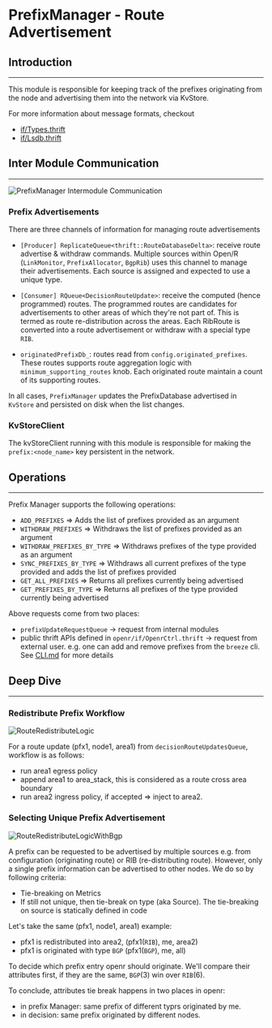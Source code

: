 # PrefixManager - Route Advertisement

## Introduction

---

This module is responsible for keeping track of the prefixes originating from
the node and advertising them into the network via KvStore.

For more information about message formats, checkout

- [if/Types.thrift](https://github.com/facebook/openr/blob/master/openr/if/Types.thrift)
- [if/Lsdb.thrift](https://github.com/facebook/openr/blob/master/openr/if/Lsdb.thrift)

## Inter Module Communication

---

![PrefixManager Intermodule Communication](https://user-images.githubusercontent.com/5740745/102555840-d5195500-4084-11eb-83a9-e55681139a4b.png)

### Prefix Advertisements

There are three channels of information for managing route advertisements

- `[Producer] ReplicateQueue<thrift::RouteDatabaseDelta>`: receive route
  advertise & withdraw commands. Multiple sources within Open/R (`LinkMonitor`,
  `PrefixAllocator`, `BgpRib`) uses this channel to manage their advertisements.
  Each source is assigned and expected to use a unique type.

- `[Consumer] RQueue<DecisionRouteUpdate>`: receive the computed (hence
  programmed) routes. The programmed routes are candidates for advertisements to
  other areas of which they're not part of. This is termed as route
  re-distribution across the areas. Each RibRoute is converted into a route
  advertisement or withdraw with a special type `RIB`.

- `originatedPrefixDb_`: routes read from `config.originated_prefixes`. These
  routes supports route aggregation logic with `minimum_supporting_routes` knob.
  Each originated route maintain a count of its supporting routes.

In all cases, `PrefixManager` updates the PrefixDatabase advertised in `KvStore`
and persisted on disk when the list changes.

### KvStoreClient

The kvStoreClient running with this module is responsible for making the
`prefix:<node_name>` key persistent in the network.

## Operations

---

Prefix Manager supports the following operations:

- `ADD_PREFIXES` => Adds the list of prefixes provided as an argument
- `WITHDRAW_PREFIXES` => Withdraws the list of prefixes provided as an argument
- `WITHDRAW_PREFIXES_BY_TYPE` => Withdraws prefixes of the type provided as an
  argument
- `SYNC_PREFIXES_BY_TYPE` => Withdraws all current prefixes of the type provided
  and adds the list of prefixes provided
- `GET_ALL_PREFIXES` => Returns all prefixes currently being advertised
- `GET_PREFIXES_BY_TYPE` => Returns all prefixes of the type provided currently
  being advertised

Above requests come from two places:

- `prefixUpdateRequestQueue` -> request from internal modules
- public thrift APIs defined in `openr/if/OpenrCtrl.thrift` -> request from
  external user. e.g. one can add and remove prefixes from the `breeze` cli. See
  [CLI.md](../Operator_Guide/CLI.md) for more details

## Deep Dive

---

### Redistribute Prefix Workflow

![RouteRedistributeLogic](https://user-images.githubusercontent.com/5740745/90441634-250fed00-e08e-11ea-90b5-d29c7e94e558.png)

For a route update (pfx1, node1, area1) from `decisionRouteUpdatesQueue`,
workflow is as follows:

- run area1 egress policy
- append area1 to area_stack, this is considered as a route cross area boundary
- run area2 ingress policy, if accepted => inject to area2.

### Selecting Unique Prefix Advertisement

![RouteRedistributeLogicWithBgp](https://user-images.githubusercontent.com/5740745/90441674-3953ea00-e08e-11ea-99dc-5c0cc731dda8.png)

A prefix can be requested to be advertised by multiple sources e.g. from
configuration (originating route) or RIB (re-distributing route). However, only
a single prefix information can be advertised to other nodes. We do so by
following criteria:

- Tie-breaking on Metrics
- If still not unique, then tie-break on type (aka Source). The tie-breaking on
  source is statically defined in code

Let's take the same (pfx1, node1, area1) example:

- pfx1 is redistributed into area2, (pfx1(`RIB`), me, area2)
- pfx1 is originated with type `BGP` (pfx1(`BGP`), me, all)

To decide which prefix entry openr should originate. We'll compare their
attributes first, if they are the same, `BGP`(3) win over `RIB`(6).

To conclude, attributes tie break happens in two places in openr:

- in prefix Manager: same prefix of different typrs originated by me.
- in decision: same prefix originated by different nodes.
